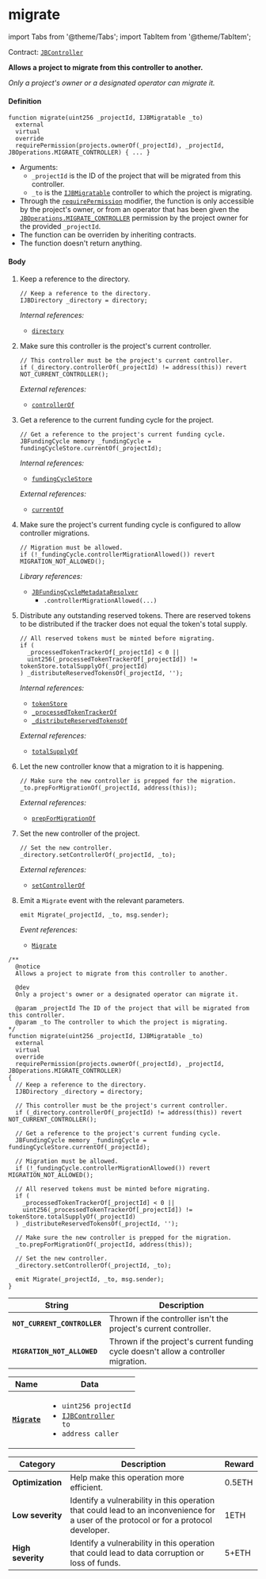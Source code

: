 # migrate

import Tabs from '@theme/Tabs';
import TabItem from '@theme/TabItem';

Contract: [`JBController`](/dev/api/contracts/or-controllers/jbcontroller/README.md)​‌

<Tabs>
<TabItem value="Step by step" label="Step by step">

**Allows a project to migrate from this controller to another.**

_Only a project's owner or a designated operator can migrate it._

#### Definition

```
function migrate(uint256 _projectId, IJBMigratable _to)
  external
  virtual
  override
  requirePermission(projects.ownerOf(_projectId), _projectId, JBOperations.MIGRATE_CONTROLLER) { ... }
```

* Arguments:
  * `_projectId` is the ID of the project that will be migrated from this controller.
  * `_to` is the [`IJBMigratable`](/dev/api/interfaces/ijbmigratable.md) controller to which the project is migrating.
* Through the [`requirePermission`](/dev/api/contracts/or-abstract/jboperatable/modifiers/requirepermission.md) modifier, the function is only accessible by the project's owner, or from an operator that has been given the [`JBOperations.MIGRATE_CONTROLLER`](/dev/api/libraries/jboperations.md) permission by the project owner for the provided `_projectId`.
* The function can be overriden by inheriting contracts.
* The function doesn't return anything.

#### Body

1.  Keep a reference to the directory.

    ```
    // Keep a reference to the directory.
    IJBDirectory _directory = directory;
    ```

    _Internal references:_

    * [`directory`](/dev/api/contracts/or-controllers/jbcontroller/properties/directory.md)

2.  Make sure this controller is the project's current controller.

    ```
    // This controller must be the project's current controller.
    if (_directory.controllerOf(_projectId) != address(this)) revert NOT_CURRENT_CONTROLLER();
    ```

    _External references:_

    * [`controllerOf`](/dev/api/contracts/jbdirectory/properties/controllerof.md)
3.  Get a reference to the current funding cycle for the project.

    ```
    // Get a reference to the project's current funding cycle.
    JBFundingCycle memory _fundingCycle = fundingCycleStore.currentOf(_projectId);
    ```

    _Internal references:_

    * [`fundingCycleStore`](/dev/api/contracts/or-controllers/jbcontroller/properties/fundingcyclestore.md)

    _External references:_

    * [`currentOf`](/dev/api/contracts/jbfundingcyclestore/read/currentof.md)
4.  Make sure the project's current funding cycle is configured to allow controller migrations.

    ```
    // Migration must be allowed.
    if (!_fundingCycle.controllerMigrationAllowed()) revert MIGRATION_NOT_ALLOWED();
    ```

    _Library references:_

    * [`JBFundingCycleMetadataResolver`](/dev/api/libraries/jbfundingcyclemetadataresolver.md)
      * `.controllerMigrationAllowed(...)`
5.  Distribute any outstanding reserved tokens. There are reserved tokens to be distributed if the tracker does not equal the token's total supply.

    ```
    // All reserved tokens must be minted before migrating.
    if (
      _processedTokenTrackerOf[_projectId] < 0 ||
      uint256(_processedTokenTrackerOf[_projectId]) != tokenStore.totalSupplyOf(_projectId)
    ) _distributeReservedTokensOf(_projectId, '');
    ```

    _Internal references:_

    * [`tokenStore`](/dev/api/contracts/or-controllers/jbcontroller/properties/tokenstore.md)
    * [`_processedTokenTrackerOf`](/dev/api/contracts/or-controllers/jbcontroller/properties/-_processedtokentrackerof.md)
    * [`_distributeReservedTokensOf`](/dev/api/contracts/or-controllers/jbcontroller/write/-_distributereservedtokensof.md)

    _External references:_

    * [`totalSupplyOf`](/dev/api/contracts/jbtokenstore/read/totalsupplyof.md)
6.  Let the new controller know that a migration to it is happening.

    ```
    // Make sure the new controller is prepped for the migration.
    _to.prepForMigrationOf(_projectId, address(this));
    ```

    _External references:_

    * [`prepForMigrationOf`](/dev/api/contracts/or-controllers/jbcontroller/write/prepformigrationof.md)
7.  Set the new controller of the project.

    ```
    // Set the new controller.
    _directory.setControllerOf(_projectId, _to);
    ```

    _External references:_

    * [`setControllerOf`](/dev/api/contracts/jbdirectory/write/setcontrollerof.md)
8.  Emit a `Migrate` event with the relevant parameters.

    ```
    emit Migrate(_projectId, _to, msg.sender);
    ```

    _Event references:_

    * [`Migrate`](/dev/api/contracts/or-controllers/jbcontroller/events/migrate.md)

</TabItem>

<TabItem value="Code" label="Code">

```
/**
  @notice
  Allows a project to migrate from this controller to another.

  @dev
  Only a project's owner or a designated operator can migrate it.

  @param _projectId The ID of the project that will be migrated from this controller.
  @param _to The controller to which the project is migrating.
*/
function migrate(uint256 _projectId, IJBMigratable _to)
  external
  virtual
  override
  requirePermission(projects.ownerOf(_projectId), _projectId, JBOperations.MIGRATE_CONTROLLER)
{
  // Keep a reference to the directory.
  IJBDirectory _directory = directory;

  // This controller must be the project's current controller.
  if (_directory.controllerOf(_projectId) != address(this)) revert NOT_CURRENT_CONTROLLER();

  // Get a reference to the project's current funding cycle.
  JBFundingCycle memory _fundingCycle = fundingCycleStore.currentOf(_projectId);

  // Migration must be allowed.
  if (!_fundingCycle.controllerMigrationAllowed()) revert MIGRATION_NOT_ALLOWED();

  // All reserved tokens must be minted before migrating.
  if (
    _processedTokenTrackerOf[_projectId] < 0 ||
    uint256(_processedTokenTrackerOf[_projectId]) != tokenStore.totalSupplyOf(_projectId)
  ) _distributeReservedTokensOf(_projectId, '');

  // Make sure the new controller is prepped for the migration.
  _to.prepForMigrationOf(_projectId, address(this));

  // Set the new controller.
  _directory.setControllerOf(_projectId, _to);

  emit Migrate(_projectId, _to, msg.sender);
}
```

</TabItem>

<TabItem value="Errors" label="Errors">

| String                              | Description                                                                         |
| ----------------------------------- | ----------------------------------------------------------------------------------- |
| **`NOT_CURRENT_CONTROLLER`** | Thrown if the controller isn't the project's current controller.                    |
| **`MIGRATION_NOT_ALLOWED`**         | Thrown if the project's current funding cycle doesn't allow a controller migration. |

</TabItem>

<TabItem value="Events" label="Events">

| Name                                                                                | Data                                                                                                                                                                                                                                                                                                                      |
| ----------------------------------------------------------------------------------- | ------------------------------------------------------------------------------------------------------------------------------------------------------------------------------------------------------------------------------------------------------------------------------------------------------------------------- |
| [**`Migrate`**](/dev/api/contracts/or-controllers/jbcontroller/events/migrate.md)                                               | <ul><li><code>uint256 projectId</code></li><li><code>[IJBController](/dev/api/interfaces/ijbcontroller.md) to</code></li><li><code>address caller</code></li></ul>                                                                                                                  |

</TabItem>

<TabItem value="Bug bounty" label="Bug bounty">

| Category          | Description                                                                                                                            | Reward |
| ----------------- | -------------------------------------------------------------------------------------------------------------------------------------- | ------ |
| **Optimization**  | Help make this operation more efficient.                                                                                               | 0.5ETH |
| **Low severity**  | Identify a vulnerability in this operation that could lead to an inconvenience for a user of the protocol or for a protocol developer. | 1ETH   |
| **High severity** | Identify a vulnerability in this operation that could lead to data corruption or loss of funds.                                        | 5+ETH  |

</TabItem>
</Tabs>
